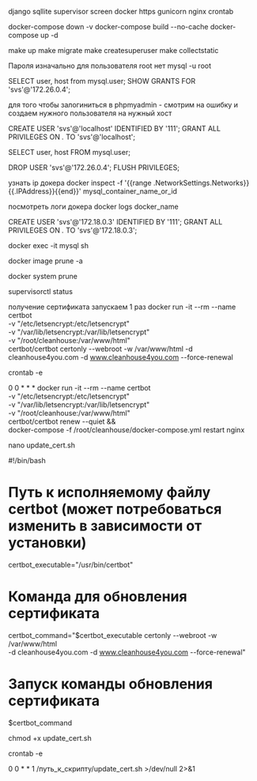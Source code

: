 django
sqllite
supervisor
screen
docker
https
gunicorn
nginx
crontab


docker-compose down -v
docker-compose build --no-cache
docker-compose up -d

make up
make migrate
make createsuperuser
make collectstatic

Пароля изначально для пользователя root нет
mysql -u root

SELECT user, host from mysql.user;
SHOW GRANTS FOR 'svs'@'172.26.0.4';

для того чтобы залогиниться в phpmyadmin - смотрим на ошибку и создаем нужного пользователя на нужный хост 

CREATE USER 'svs'@'localhost' IDENTIFIED BY '111';
GRANT ALL PRIVILEGES ON *.* TO 'svs'@'localhost';

SELECT user, host FROM mysql.user;

DROP USER 'svs'@'172.26.0.4';
FLUSH PRIVILEGES;


узнать ip докера
docker inspect -f '{{range .NetworkSettings.Networks}}{{.IPAddress}}{{end}}' mysql_container_name_or_id

посмотреть логи докера
docker logs docker_name


CREATE USER 'svs'@'172.18.0.3' IDENTIFIED BY '111';
GRANT ALL PRIVILEGES ON *.* TO 'svs'@'172.18.0.3';


docker exec -it mysql sh

docker image prune -a

docker system prune


supervisorctl status




получение сертификата запускаем 1 раз
docker run -it --rm --name certbot \
    -v "/etc/letsencrypt:/etc/letsencrypt" \
    -v "/var/lib/letsencrypt:/var/lib/letsencrypt" \
    -v "/root/cleanhouse:/var/www/html" \
    certbot/certbot certonly --webroot -w /var/www/html -d cleanhouse4you.com -d www.cleanhouse4you.com --force-renewal


crontab -e

0 0 * * * docker run -it --rm --name certbot \
    -v "/etc/letsencrypt:/etc/letsencrypt" \
    -v "/var/lib/letsencrypt:/var/lib/letsencrypt" \
    -v "/root/cleanhouse:/var/www/html" \
    certbot/certbot renew --quiet && \
    docker-compose -f /root/cleanhouse/docker-compose.yml restart nginx



nano update_cert.sh

#!/bin/bash

# Путь к исполняемому файлу certbot (может потребоваться изменить в зависимости от установки)
certbot_executable="/usr/bin/certbot"

# Команда для обновления сертификата
certbot_command="$certbot_executable certonly --webroot -w /var/www/html \
-d cleanhouse4you.com -d www.cleanhouse4you.com --force-renewal"

# Запуск команды обновления сертификата
$certbot_command


chmod +x update_cert.sh


crontab -e

0 0 * * 1 /путь_к_скрипту/update_cert.sh >/dev/null 2>&1






